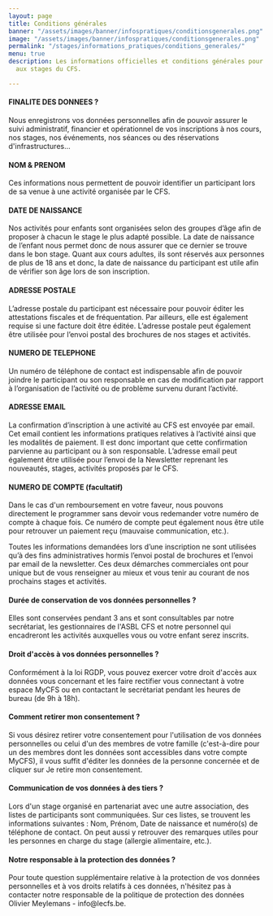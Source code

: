 ```yaml
---
layout: page
title: Conditions générales
banner: "/assets/images/banner/infospratiques/conditionsgenerales.png"
image: "/assets/images/banner/infospratiques/conditionsgenerales.png"
permalink: "/stages/informations_pratiques/conditions_generales/"
menu: true
description: Les informations officielles et conditions générales pour la participation
  aux stages du CFS.

---
```

<h4>FINALITE DES DONNEES ?</h4>

<p>Nous enregistrons vos données personnelles afin de pouvoir assurer le suivi administratif, financier et opérationnel de vos inscriptions à nos cours, nos stages, nos événements, nos séances ou des réservations d'infrastructures...</p>

<h4>NOM & PRENOM</h4>
<p>Ces informations nous permettent de pouvoir identifier un participant lors de sa venue à une activité organisée par le CFS.</p>
 
<h4>DATE DE NAISSANCE</h4>
<p>Nos activités pour enfants sont organisées selon des groupes d’âge afin de proposer à chacun le stage le plus adapté possible. La date de naissance de l’enfant nous permet donc de nous assurer que ce dernier se trouve dans le bon stage. Quant aux cours adultes, ils sont réservés aux personnes de plus de 18 ans et donc, la date de naissance du participant est utile afin de vérifier son âge lors de son inscription.</p>
 
<h4>ADRESSE POSTALE </h4>
<p>L’adresse postale du participant est nécessaire pour pouvoir éditer les attestations fiscales et de fréquentation. Par ailleurs, elle est également requise si une facture doit être éditée. L’adresse postale peut également être utilisée pour l’envoi postal des brochures de nos stages et activités.</p>
 
<h4>NUMERO DE TELEPHONE</h4>
<p>Un numéro de téléphone de contact est indispensable afin de pouvoir joindre le participant ou son responsable en cas de modification par rapport à l’organisation de l’activité ou de problème survenu durant l’activité.</p>
 
<h4>ADRESSE EMAIL </h4>
<p>La confirmation d’inscription à une activité au CFS est envoyée par email. Cet email contient les informations pratiques relatives à l’activité ainsi que les modalités de paiement. Il est donc important que cette confirmation parvienne au participant ou à son responsable. L’adresse email peut également être utilisée pour l’envoi de la Newsletter reprenant les nouveautés, stages, activités proposés par le CFS.</p>
 
<h4>NUMERO DE COMPTE (facultatif)</h4>
<p>Dans le cas d'un remboursement en votre faveur, nous pouvons directement le programmer sans devoir vous redemander votre numéro de compte à chaque fois. Ce numéro de compte peut également nous être utile pour retrouver un paiement reçu (mauvaise communication, etc.). </p>
<p>Toutes les informations demandées lors d’une inscription ne sont utilisées qu’à des fins administratives hormis l’envoi postal de brochures et l’envoi par email de la newsletter. Ces deux démarches commerciales ont pour unique but de vous renseigner au mieux et vous tenir au courant de nos prochains stages et activités.</p>

<h4>Durée de conservation de vos données personnelles ?</h4>
<p>Elles sont conservées pendant 3 ans et sont consultables par notre secrétariat, les gestionnaires de l'ASBL CFS et notre personnel qui encadreront les activités auxquelles vous ou votre enfant serez inscrits.</p>

<h4>Droit d'accès à vos données personnelles ?</h4>
<p>Conformément à la loi RGDP, vous pouvez exercer votre droit d'accès aux données vous concernant et les faire rectifier vous connectant à votre espace MyCFS ou en contactant le secrétariat pendant les heures de bureau (de 9h à 18h).</p>

<h4>Comment retirer mon consentement ?</h4>
<p>Si vous désirez retirer votre consentement pour l'utilisation de vos données personnelles ou celui d'un des membres de votre famille (c'est-à-dire pour un des membres dont les données sont accessibles dans votre compte MyCFS), il vous suffit d'éditer les données de la personne concernée et de cliquer sur Je retire mon consentement.</p>

<h4>Communication de vos données à des tiers ?</h4>
<p>Lors d'un stage organisé en partenariat avec une autre association, des listes de participants sont communiquées. Sur ces listes, se trouvent les informations suivantes : Nom, Prénom, Date de naissance et numéro(s) de téléphone de contact. On peut aussi y retrouver des remarques utiles pour les personnes en charge du stage (allergie alimentaire, etc.).</p>

<h4>Notre responsable à la protection des données ?</h4>
<p>Pour toute question supplémentaire relative à la protection de vos données personnelles et à vos droits relatifs à ces données, n'hésitez pas à contacter notre responsable de la politique de protection des données Olivier Meylemans - info@lecfs.be.</p>